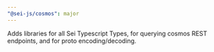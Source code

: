 ```yaml
---
"@sei-js/cosmos": major
---
```


Adds libraries for all Sei Typescript Types, for querying cosmos REST endpoints, and for proto encoding/decoding.
